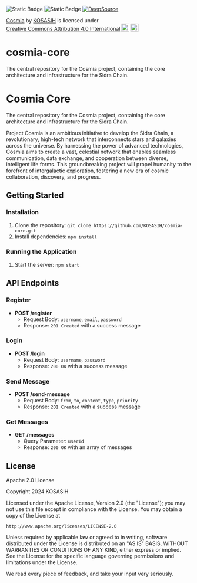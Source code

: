 ![Static Badge](https://img.shields.io/badge/Sidra-chain-gold)
![Static Badge](https://img.shields.io/badge/%F0%9F%8C%90-Cosmia_%F0%9F%9B%B0-white)
[![DeepSource](https://app.deepsource.com/gh/KOSASIH/cosmia-core.svg/?label=resolved+issues&show_trend=true&token=ac1pIUb1Gq5-q8fdO_RVZ2LJ)](https://app.deepsource.com/gh/KOSASIH/cosmia-core/)

<p xmlns:cc="http://creativecommons.org/ns#" xmlns:dct="http://purl.org/dc/terms/"><a property="dct:title" rel="cc:attributionURL" href="https://github.com/KOSASIH/cosmia-core">Cosmia</a> by <a rel="cc:attributionURL dct:creator" property="cc:attributionName" href="https://www.linkedin.com/in/kosasih-81b46b5a">KOSASIH</a> is licensed under <a href="https://creativecommons.org/licenses/by/4.0/?ref=chooser-v1" target="_blank" rel="license noopener noreferrer" style="display:inline-block;">Creative Commons Attribution 4.0 International<img style="height:22px!important;margin-left:3px;vertical-align:text-bottom;" src="https://mirrors.creativecommons.org/presskit/icons/cc.svg?ref=chooser-v1" alt=""><img style="height:22px!important;margin-left:3px;vertical-align:text-bottom;" src="https://mirrors.creativecommons.org/presskit/icons/by.svg?ref=chooser-v1" alt=""></a></p>

# cosmia-core

The central repository for the Cosmia project, containing the core architecture and infrastructure for the Sidra Chain.

# Cosmia Core

The central repository for the Cosmia project, containing the core architecture and infrastructure for the Sidra Chain.

Project Cosmia is an ambitious initiative to develop the Sidra Chain, a revolutionary, high-tech network that interconnects stars and galaxies across the universe. By harnessing the power of advanced technologies, Cosmia aims to create a vast, celestial network that enables seamless communication, data exchange, and cooperation between diverse, intelligent life forms. This groundbreaking project will propel humanity to the forefront of intergalactic exploration, fostering a new era of cosmic collaboration, discovery, and progress.

## Getting Started

### Installation

1. Clone the repository: `git clone https://github.com/KOSASIH/cosmia-core.git`
2. Install dependencies: `npm install`

### Running the Application

1. Start the server: `npm start`

## API Endpoints

### Register

- **POST /register**
  - Request Body: `username`, `email`, `password`
  - Response: `201 Created` with a success message

### Login

- **POST /login**
  - Request Body: `username`, `password`
  - Response: `200 OK` with a success message

### Send Message

- **POST /send-message**
  - Request Body: `from`, `to`, `content`, `type`, `priority`
  - Response: `201 Created` with a success message

### Get Messages

- **GET /messages**
  - Query Parameter: `userId`
  - Response: `200 OK` with an array of messages

## License

Apache 2.0 License

Copyright 2024 KOSASIH

Licensed under the Apache License, Version 2.0 (the "License");
you may not use this file except in compliance with the License.
You may obtain a copy of the License at

    http://www.apache.org/licenses/LICENSE-2.0

Unless required by applicable law or agreed to in writing, software
distributed under the License is distributed on an "AS IS" BASIS,
WITHOUT WARRANTIES OR CONDITIONS OF ANY KIND, either express or implied.
See the License for the specific language governing permissions and
limitations under the License.

We read every piece of feedback, and take your input very seriously.
